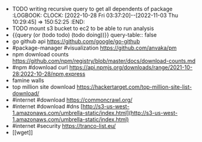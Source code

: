 - TODO writing recursive query to get all dependents of package
  :LOGBOOK:
  CLOCK: [2022-10-28 Fri 03:37:20]--[2022-11-03 Thu 10:29:45] =>  150:52:25
  :END:
- TODO mount s3 bucket to ec2 to be able to run analysis
- {{query (or (todo todo) (todo doing))}}
  query-table:: false
- go github api https://github.com/google/go-github
- #package-manager #visualization https://github.com/anvaka/pm
- npm download counts https://github.com/npm/registry/blob/master/docs/download-counts.md
- #npm #download curl https://api.npmjs.org/downloads/range/2021-10-28:2022-10-28/npm,express
- famine walls
- top million site download https://hackertarget.com/top-million-site-list-download/
- #internet #download https://commoncrawl.org/
- #internet #download #dns [http://s3-us-west-1.amazonaws.com/umbrella-static/index.html](http://s3-us-west-1.amazonaws.com/umbrella-static/index.html)
- #internet #security https://tranco-list.eu/
- [[wget]]
